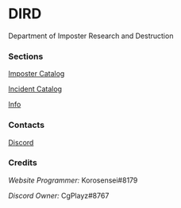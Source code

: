 # DIRD
Department of Imposter Research and Destruction

### Sections

[Imposter Catalog](Imp-data/Imp-log.md)

[Incident Catalog](Imp-data/Incident-log.md)

[Info](Info/info.md)

### Contacts

[Discord](https://discord.gg/NNbBdQU)

### Credits

*Website Programmer:* Korosensei#8179

*Discord Owner:* CgPlayz#8767

